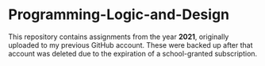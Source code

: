 # Programming-Logic-and-Design
This repository contains assignments from the year **2021**, originally uploaded to my previous GitHub account. These were backed up after that account was deleted due to the expiration of a school-granted subscription. 
